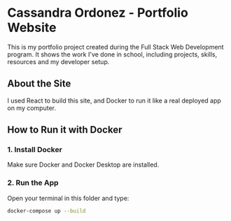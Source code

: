 # Cassandra Ordonez - Portfolio Website

This is my portfolio project created during the Full Stack Web Development program. It shows the work I've done in school, including projects, skills, resources and my developer setup.

## About the Site

I used React to build this site, and Docker to run it like a real deployed app on my computer.

## How to Run it with Docker

### 1. Install Docker
Make sure Docker and Docker Desktop are installed.

### 2. Run the App
Open your terminal in this folder and type:

```bash
docker-compose up --build